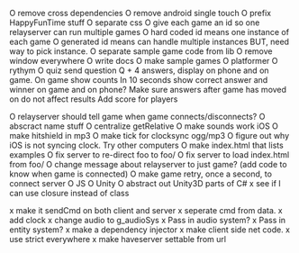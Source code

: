 O remove cross dependencies
O remove android single touch
O prefix HappyFunTime stuff
O separate css
O give each game an id so one relayserver can run multiple games
  O hard coded id means one instance of each game
  O generated id means can handle multiple instances BUT, need way to pick instance.
O separate sample game code from lib
O remove window everywhere
O write docs
O make sample games
  O platformer
  O rythym
  O quiz
     send question Q + 4 answers, display on phone and on game. On game show counts
     In 10 seconds show correct answer and winner on game and on phone?
     Make sure answers after game has moved on do not affect results
     Add score for players

O relayserver should tell game when game connects/disconnects?
O abscract name stuff
O centralize getRelative
O make sounds work iOS
O make hitshield in mp3
O make tick for clocksync ogg/mp3
O figure out why iOS is not syncing clock. Try other computers
O make index.html that lists examples
O fix server to re-direct foo to foo/
O fix server to load index.html from foo/
O change message about relayserver to just game? (add code to know when game is connected)
O make game retry, once a second, to connect server
  O JS
  O Unity
O abstract out Unity3D parts of C#
x see if I can use closure instead of class

x make it sendCmd on both client and server
x seperate cmd from data.
x add clock
x change audio to g_audioSys
x Pass in audio system?
x Pass in entity system?
x make a dependency injector
x make client side net code.
x use strict everywhere
x make haveserver settable from url

